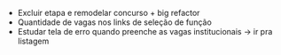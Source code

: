 * Excluir etapa e remodelar concurso + big refactor
* Quantidade de vagas nos links de seleção de função
* Estudar tela de erro quando preenche as vagas institucionais -> ir pra listagem